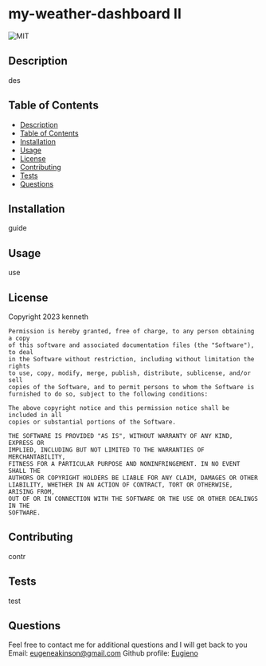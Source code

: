 # my-weather-dashboard II
  ![MIT](https://img.shields.io/github/license/Eugieno/my-readme-maker) 
  
  
  ## Description
  des
  
  ## Table of Contents
  * [Description](#description)
  * [Table of Contents](#table-of-contents)
  * [Installation](#installation)
  * [Usage](#usage)
  * [License](#license)
  * [Contributing](#contributing)
  * [Tests](#tests)
  * [Questions](#questions)
  
  
  ## Installation
  guide 
  
  ## Usage
  use
  
  ## License
  Copyright 2023 kenneth
  
    Permission is hereby granted, free of charge, to any person obtaining a copy
    of this software and associated documentation files (the "Software"), to deal
    in the Software without restriction, including without limitation the rights
    to use, copy, modify, merge, publish, distribute, sublicense, and/or sell
    copies of the Software, and to permit persons to whom the Software is
    furnished to do so, subject to the following conditions:

    The above copyright notice and this permission notice shall be included in all
    copies or substantial portions of the Software.

    THE SOFTWARE IS PROVIDED "AS IS", WITHOUT WARRANTY OF ANY KIND, EXPRESS OR
    IMPLIED, INCLUDING BUT NOT LIMITED TO THE WARRANTIES OF MERCHANTABILITY,
    FITNESS FOR A PARTICULAR PURPOSE AND NONINFRINGEMENT. IN NO EVENT SHALL THE
    AUTHORS OR COPYRIGHT HOLDERS BE LIABLE FOR ANY CLAIM, DAMAGES OR OTHER
    LIABILITY, WHETHER IN AN ACTION OF CONTRACT, TORT OR OTHERWISE, ARISING FROM,
    OUT OF OR IN CONNECTION WITH THE SOFTWARE OR THE USE OR OTHER DEALINGS IN THE
    SOFTWARE.
  
  ## Contributing
  contr
  
  ## Tests
  test
  
  ## Questions
  Feel free to contact me for additional questions and I will get back to you
  Email: eugeneakinson@gmail.com
  Github profile: [Eugieno](https://github.com/Eugieno)
